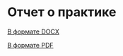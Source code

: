 # Отчет о практике 

[В формате DOCX](https://github.com/AlexTrubkina/pract-8sem-tech/blob/main/%D0%9E%D1%82%D1%87%D0%B5%D1%82/%D0%A2%D1%80%D1%83%D0%B1%D0%BA%D0%B8%D0%BD%D0%B0%20%D0%9E%D1%82%D1%87%D0%B5%D1%82.docx)

[В формате PDF](https://github.com/AlexTrubkina/pract-8sem-tech/blob/main/%D0%9E%D1%82%D1%87%D0%B5%D1%82/%D0%A2%D1%80%D1%83%D0%B1%D0%BA%D0%B8%D0%BD%D0%B0%20%D0%9E%D1%82%D1%87%D0%B5%D1%82.pdf)
